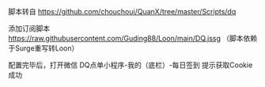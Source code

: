 
脚本转自
https://github.com/chouchoui/QuanX/tree/master/Scripts/dq


添加订阅脚本
https://raw.githubusercontent.com/Guding88/Loon/main/DQ.jssg
（脚本依赖于Surge重写转Loon）

配置完毕后，打开微信 DQ点单小程序-我的（底栏）-每日签到 提示获取Cookie成功

